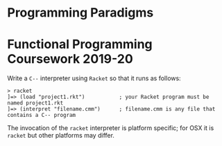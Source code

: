 # Programming Paradigms

# Functional Programming Coursework 2019-20

Write a `C--` interpreter using `Racket` so that it runs as follows:

```
> racket
]=> (load "project1.rkt")           ; your Racket program must be named project1.rkt
]=> (interpret "filename.cmm")      ; filename.cmm is any file that contains a C-- program
```

The invocation of the `racket` interpreter is platform specific; for OSX it is `racket` but 
other platforms may differ.
